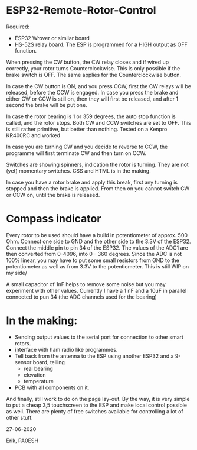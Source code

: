 # ESP32-Remote-Rotor-Control

Required:

- ESP32 Wrover or similar board
- HS-52S relay board. The ESP is programmed for a HIGH output as OFF function.

When pressing the CW button, the CW relay closes and if wired up correctly, your rotor turns Counterclockwise.
This is only possible if the brake switch is OFF.
The same applies for the Counterclockwise button.

In case the CW button is ON, and you press CCW, first the CW relays will be released, before the CCW is engaged.
In case you press the brake and either CW or CCW is still on, then they will first be released, and after 1 second the brake will be put one.

In case the rotor bearing is 1 or 359 degrees, the auto stop function is called, and the rotor stops. Both CW and CCW switches are set to OFF. This is still rather primitive, but better than nothing. Tested on a Kenpro KR400RC and worked

In case you are turning CW and you decide to reverse to CCW, the programme will first terminate CW and then turn on CCW.

Switches are showing spinners, indication the rotor is turning. They are not (yet) momentary switches. CSS and HTML is in the making.

In case you have a rotor brake and apply this break, first any turning is stopped and then the brake is applied. From then on you cannot switch CW or CCW on, until the brake is released.


# Compass indicator

Every rotor to be used should have a build in potentiometer of approx. 500 Ohm.
Connect one side to GND and the other side to the 3.3V of the ESP32. Connect the middle pin to pin 34 of the ESP32.
The values of the ADC1 are then converted from 0-4096, into 0 - 360 degrees.
Since the ADC is not 100% linear, you may have to put some small resistors from GND to the potentiometer as well as from 3.3V to the potentiometer. This is still WIP on my side/

A small capacitor of 1nF helps to remove some noise but you may experiment with other values. Currently I have a 1 nF and a 10uF in parallel connected to pun 34 (the ADC channels used for the bearing)


# In the making:

- Sending output values to the serial port for connection to other smart rotors.
- interface with ham radio like programmes.
- Tell back from the antenna to the ESP using another ESP32 and a 9-sensor board, telling
  - real bearing
  - elevation
  - temperature
 - PCB with all components on it.
  
And finally, still work to do on the page lay-out.
By the way, it is very simple to put a cheap 3,5 touchscreen to the ESP and make local control possible as well.
There are plenty of free switches available for controlling a lot of other stuff.



27-06-2020

Erik, PA0ESH
